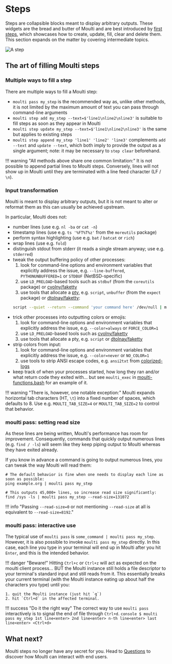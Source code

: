 # Steps

Steps are collapsible blocks meant to display arbitrary outputs.
These widgets are the bread and butter of Moulti and are best introduced by [first steps](first-steps.md), which showcases how to create, update, fill, clear and delete them.
This section expands on the matter by covering intermediate topics.

![A step](assets/images/step.svg)

## The art of filling Moulti steps

### Multiple ways to fill a step

There are multiple ways to fill a Moulti step:

- `moulti pass my_step` is the recommended way as, unlike other methods, it is not limited by the maximum amount of text you can pass through command-line arguments
- `moulti step add my_step --text=$'line1\nline2\nline3'` is suitable to fill steps as soon as they appear in Moulti
- `moulti step update my_step --text=$'line1\nline2\nline3'` is the same but applies to existing steps
- `moulti step append my_step 'line1' 'line2' 'line3'` complements `add --text` and `update --text`, which both imply to provide the output as a single argument; note: it may be necessary to `step clear` beforehand.

!!! warning "All methods above share one common limitation:"
    It is not possible to append partial lines to Moulti steps.
    Conversely, lines will not show up in Moulti until they are terminated with a line feed character (LF / `\n`).

### Input transformation

Moulti is meant to display arbitrary outputs, but it is not meant to alter or reformat them as this can usually be achieved upstream.

In particular, Moulti does not:

- number lines (use e.g. `nl -ba` or `cat -n`)
- timestamp lines (use e.g. `ts '%FT%T%z'` from the `moreutils` package)
- perform syntax highlighting (use e.g. `bat` / `batcat` or `rich`)
- wrap lines (use e.g. `fold`)
- distinguish stdout from stderr (it reads a single stream anyway; use e.g. `stderred`)
- tweak the output buffering policy of other processes:
    1. look for command-line options and environment variables that explicitly address the issue, e.g. `--line-buffered`, `PYTHONUNBUFFERED=1` or `STDBUF` (NetBSD-specific)
    2. use `LD_PRELOAD`-based tools such as `stdbuf` (from the `coreutils` package) or [cvolny/faketty](https://github.com/cvolny/faketty)
    3. use tools that allocate a [pty](https://en.wikipedia.org/wiki/Pseudoterminal), e.g. `script`, `unbuffer` (from the `expect` package) or [dtolnay/faketty](https://github.com/dtolnay/faketty):
    ```bash
    script --quiet --return --command 'your command here' /dev/null | moulti pass your_step
    ```
- trick other processes into outputting colors or emojis:
    1. look for command-line options and environment variables that explicitly address the issue, e.g. `--color=always` or `FORCE_COLOR=1`
    2. use `LD_PRELOAD`-based tools such as [cvolny/faketty](https://github.com/cvolny/faketty)
    3. use tools that allocate a pty, e.g. `script` or [dtolnay/faketty](https://github.com/dtolnay/faketty)
- strip colors from input:
    1. look for command-line options and environment variables that explicitly address the issue, e.g. `--color=never` or `NO_COLOR=1`
    2. use tools to strip ANSI escape codes, e.g. `ansi2txt` from [colorized-logs](https://github.com/kilobyte/colorized-logs)
- keep track of when your processes started, how long they ran and/or what return code they exited with... but see `moulti_exec` in [moulti-functions.bash](https://github.com/xavierog/moulti/examples/moulti-functions.bash) for an example of it.

!!! warning "There is, however, one notable exception:"
    Moulti expands horizontal tab characters (HT, `\t`) into a fixed number of spaces, which defaults to 8. 
    Use e.g. `MOULTI_TAB_SIZE=4` or `MOULTI_TAB_SIZE=2` to control that behavior.

### moulti pass: setting read size

As these lines are being written, Moulti's performance has room for improvement. Consequently, commands that quickly output numerous lines (e.g. `find / -ls`) will seem like they keep piping output to Moulti whereas they have exited already.

If you know in advance a command is going to output numerous lines, you can tweak the way Moulti will read them:
```shell
# The default behavior is fine when one needs to display each line as soon as possible:
ping example.org | moulti pass my_step

# This outputs 45,000+ lines, so increase read size significantly:
find /sys -ls | moulti pass my_step --read-size=131072
```

!!! info "Passing `--read-size=0` or not mentioning `--read-size` at all is equivalent to `--read-size=8192`."

### moulti pass: interactive use

The typical use of `moulti pass` is `some_command | moulti pass my_step`.
However, it is also possible to invoke `moulti pass my_step` directly.
In this case, each line you type in your terminal will end up in Moulti after you hit `Enter`,
and this is the intended behavior.

!!! danger "Beware!"
    Hitting `Ctrl+c` or `Ctrl+z` will act as expected on the moulti client process...
    BUT the Moulti instance still holds a file descriptor to your terminal's standard input
    and still reads from it.
    This essentially breaks your current terminal (with the Moulti instance eating up about half the characters you type) until you:

    1. quit the Moulti instance (just hit `q`)
    2. hit `Ctrl+d` in the affected terminal.

!!! success "Do it the right way"
    The correct way to use `moulti pass` interactively is to signal the end of file through `Ctrl+d`.
    ```console
    $ moulti pass my_step
    1st line<enter>
    2nd line<enter>
    n-th line<enter>
    last line<enter>
    <Ctrl+d>
    ```

## What next?

Moulti steps no longer have any secret for you. Head to [Questions](questions.md) to discover how Moulti can interact with end users.
